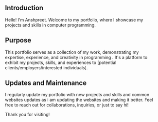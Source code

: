 ## Introduction
Hello! I'm Anshpreet. Welcome to my portfolio, where I showcase my projects and skills in computer programming.

## Purpose
This portfolio serves as a collection of my work, demonstrating my expertise, experience, and creativity in programming . It's a platform to exhibit my projects, skills, and experiences to [potential clients/employers/interested individuals].






## Updates and Maintenance
I regularly update my portfolio with new projects and skills and common websites updates as i am updating the websites and making it better. Feel free to reach out for collaborations, inquiries, or just to say hi!

Thank you for visiting!

